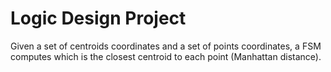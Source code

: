 # Logic Design Project
Given a set of centroids coordinates and a set of points coordinates, a FSM computes which is the closest centroid to each point (Manhattan distance).
